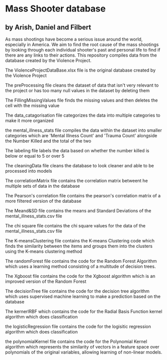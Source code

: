 # Mass Shooter database 
by Arish, Daniel and Filbert
-------------------------------
As mass shootings have become a serious issue around the world, especially in America. We aim to find the root cause of the mass shootings by looking through each individual shooter's past and personal life to find if there are any links to their actions. This repository compiles data from the database created by the Violence Project.

The ViolenceProjectDataBase.xlsx file is the original database created by the Violence Project

The preProcessing file cleans the dataset of data that isn't very relevant to the project or has too many null values in the dataset by deleting them

The FillingMissingValues file finds the missing values and then deletes the cell with the missing value

The data_catagorisation file categorizes the data into multiple categories to make it more organized

the mental_illness_stats file compiles the data within the dataset into smaller categories which are 'Mental Illness Count' and 'Trauma Count' alongside the Number Killed and the total of the two

The labeling file labels the data based on whether the number killed is below or equal to 5 or over 5

The cleaningData file cleans the database to look cleaner and able to be processed into models

The correlationMatrix file contains the correlation matrix betweent he multiple sets of data in the database

The Pearson's correlation file contains the pearson's correlation matrix of a more filtered version of the database

The Meand&SD file contains the means and Standard Deviations of the mental_illness_stats.csv file

The chi square file contains the chi square values for the data of the mental_illness_stats.csv file

The K-meansClustering file contains the K-means Clustering code which finds the similarity between the items and groups them into the clusters using the K-means clustering method

The randomForest file contains the code for the Random Forest Algorithm which uses a learning method consisting of a multitude of decision trees.

The Xgboost file contains the code for the Xgboost algorithm which is an improved version of the Random Forest

The decisionTree file contains the code for the decision tree algorithm which uses supervised machine learning to make a prediction based on the database

The kernerlRBF which contains the code for the Radial Basis Function kernel algorithm which does classification 

the logisticRegression file contains the code for the logisitic regression algorithm which does classification

the polynomialKernel file contains the code for the Polynomial Kernel algorithm which represents the similarity of vectors in a feature space over polynomials of the original variables, allowing learning of non-linear models.
